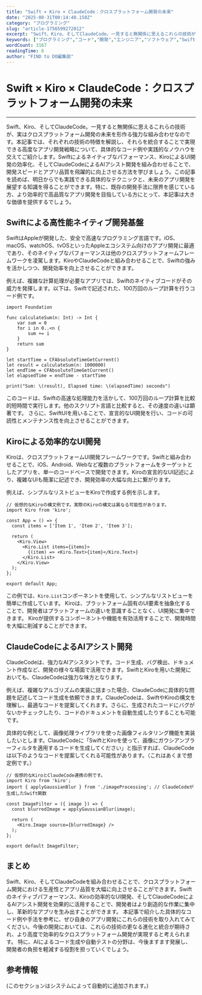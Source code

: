 ```yaml
---
title: "Swift × Kiro × ClaudeCode：クロスプラットフォーム開発の未来"
date: "2025-08-31T00:14:40.158Z"
category: "プログラミング"
slug: "article-1756599272012"
excerpt: "Swift、Kiro、そしてClaudeCode。一見すると無関係に思えるこれらの技術が、実はクロスプラットフォーム開発の未来を形作る強力な組み合わせなのです。本記事では、それぞれの技術の特徴を解説し、それらを統合することで実現できる高度なアプリ開発戦略について、具体的なコード例や実践的なノウハウを..."
keywords: ["プログラミング","コード","開発","エンジニア","ソフトウェア","Swift","Kiro","ClaudeCode：クロスプラットフォーム開発の未来"]
wordCount: 3167
readingTime: 6
author: "FIND to DO編集部"
---
```


# Swift × Kiro × ClaudeCode：クロスプラットフォーム開発の未来

---

Swift、Kiro、そしてClaudeCode。一見すると無関係に思えるこれらの技術が、実はクロスプラットフォーム開発の未来を形作る強力な組み合わせなのです。本記事では、それぞれの技術の特徴を解説し、それらを統合することで実現できる高度なアプリ開発戦略について、具体的なコード例や実践的なノウハウを交えてご紹介します。Swiftによるネイティブなパフォーマンス、KiroによるUI開発の効率化、そしてClaudeCodeによるAIアシスト開発を組み合わせることで、開発スピードとアプリ品質を飛躍的に向上させる方法を学びましょう。この記事を読めば、明日からでも実践できる具体的なテクニックと、未来のアプリ開発を展望する知識を得ることができます。特に、既存の開発手法に限界を感じている方、より効率的で高品質なアプリ開発を目指している方にとって、本記事は大きな価値を提供するでしょう。


## Swiftによる高性能ネイティブ開発基盤

SwiftはAppleが開発した、安全で高速なプログラミング言語です。iOS、macOS、watchOS、tvOSといったAppleエコシステム向けのアプリ開発に最適であり、そのネイティブなパフォーマンスは他のクロスプラットフォームフレームワークを凌駕します。KiroやClaudeCodeと組み合わせることで、Swiftの強みを活かしつつ、開発効率を向上させることができます。

例えば、複雑な計算処理が必要なアプリでは、Swiftのネイティブコードがその威力を発揮します。以下は、Swiftで記述された、100万回のループ計算を行うコード例です。

```
import Foundation

func calculateSum(n: Int) -> Int {
    var sum = 0
    for i in 0..<n {
        sum += i
    }
    return sum
}

let startTime = CFAbsoluteTimeGetCurrent()
let result = calculateSum(n: 1000000)
let endTime = CFAbsoluteTimeGetCurrent()
let elapsedTime = endTime - startTime

print("Sum: \(result), Elapsed time: \(elapsedTime) seconds")
```

このコードは、Swiftの高速な処理能力を活かして、100万回のループ計算を比較的短時間で実行します。他のスクリプト言語と比較すると、その速度の違いは顕著です。  さらに、SwiftUIを用いることで、宣言的なUI開発を行い、コードの可読性とメンテナンス性を向上させることができます。


## Kiroによる効率的なUI開発

Kiroは、クロスプラットフォームUI開発フレームワークです。Swiftと組み合わせることで、iOS、Android、Webなど複数のプラットフォームをターゲットとしたアプリを、単一のコードベースで開発できます。Kiroの宣言的なUI記述により、複雑なUIも簡潔に記述でき、開発効率の大幅な向上に繋がります。

例えば、シンプルなリストビューをKiroで作成する例を示します。

```
// 仮想的なKiroの構文例です。実際のKiroの構文は異なる可能性があります。
import Kiro from 'kiro';

const App = () => {
  const items = ['Item 1', 'Item 2', 'Item 3'];

  return (
    <Kiro.View>
      <Kiro.List items={items}>
        {(item) => <Kiro.Text>{item}</Kiro.Text>}
      </Kiro.List>
    </Kiro.View>
  );
};

export default App;
```

この例では、`Kiro.List`コンポーネントを使用して、シンプルなリストビューを簡単に作成しています。  Kiroは、プラットフォーム固有のUI要素を抽象化することで、開発者はプラットフォームの違いを意識することなく、UI開発に集中できます。  Kiroが提供するコンポーネントや機能を有効活用することで、開発時間を大幅に削減することができます。


## ClaudeCodeによるAIアシスト開発

ClaudeCodeは、強力なAIアシスタントです。コード生成、バグ検出、ドキュメント作成など、開発の様々な場面で活用できます。SwiftとKiroを用いた開発においても、ClaudeCodeは強力な味方となります。

例えば、複雑なアルゴリズムの実装に詰まった場合、ClaudeCodeに具体的な問題を記述してコード生成を依頼できます。ClaudeCodeは、SwiftやKiroの構文を理解し、最適なコードを提案してくれます。さらに、生成されたコードにバグがないかチェックしたり、コードのドキュメントを自動生成したりすることも可能です。

具体的な例として、画像処理ライブラリを使った画像フィルタリング機能を実装したいとします。ClaudeCodeに「SwiftとKiroを使って、画像にガウシアンブラーフィルタを適用するコードを生成してください」と指示すれば、ClaudeCodeは以下のようなコードを提案してくれる可能性があります。（これはあくまで想定例です。）

```
// 仮想的なKiroとClaudeCode連携の例です。
import Kiro from 'kiro';
import { applyGaussianBlur } from './imageProcessing'; // ClaudeCodeが生成したSwift関数

const ImageFilter = ({ image }) => {
  const blurredImage = applyGaussianBlur(image);

  return (
    <Kiro.Image source={blurredImage} />
  );
};

export default ImageFilter;
```


## まとめ

Swift、Kiro、そしてClaudeCodeを組み合わせることで、クロスプラットフォーム開発における生産性とアプリ品質を大幅に向上させることができます。Swiftのネイティブパフォーマンス、Kiroの効率的なUI開発、そしてClaudeCodeによるAIアシスト開発を効果的に活用することで、開発者はより創造的な作業に集中し、革新的なアプリを生み出すことができます。  本記事で紹介した具体的なコード例や手法を参考に、ぜひ自身のアプリ開発にこれらの技術を取り入れてみてください。今後の開発においては、これらの技術の更なる進化と統合が期待され、より高度で効率的なクロスプラットフォーム開発が実現すると考えられます。  特に、AIによるコード生成や自動テストの分野は、今後ますます発展し、開発者の負担を軽減する役割を担っていくでしょう。


## 参考情報

(このセクションはシステムによって自動的に追加されます。)
